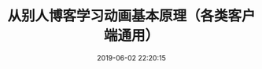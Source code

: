 ---
title: 从别人博客学习动画基本原理（各类客户端通用）
date: 2019-06-02 22:20:15
tags:
- 动画相关
categories:
- Javascript
- 重要思想
---